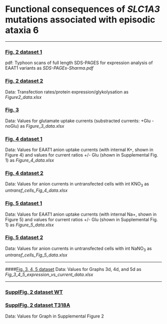 # Functional consequences of <i>SLC1A3</i> mutations associated with episodic ataxia 6

-------------------------------------------------------------------------------------------------------------------------

### [Fig. 2 dataset 1](../master/SDS-PAGEs_Sharma.pdf)
pdf: Typhoon scans of full length SDS-PAGES for expression analysis of EAAT1 variants as <i>SDS-PAGEs-Sharma.pdf</i> 
### [Fig. 2 dataset 2](../master/Figure_2_data.xlsx)
Data: Transfection rates/protein expression/glykolysation as <i>Figure2_data.xlsx</i>
 
### [Fig. 3](../master/Figure_3_data.xlsx)
Data: Values for glutamate uptake currents (substracted currents: +Glu - noGlu) as <i>Figure_3_data.xlsx</i>

### [Fig. 4 dataset 1](../master/Figure_4_data-xlsx)
Data: Values for EAAT1 anion uptake currents (with internal K+, shown in Figure 4) and values for current ratios +/- Glu (shown in Supplemental Fig. 1) as <i>Figure_4_data.xlsx</i>
### [Fig. 4 dataset 2](../master/untransf_cells_Fig_4_data.xlsx)
Data: Values for anion currents in untransfected cells with int KNO<sub>3</sub> as <i>untransf_cells_Fig_4_data.xlsx</i>

### [Fig. 5 dataset 1](../master/Figure_5_data.xlsx)
Data: Values for EAAT1 anion uptake currents (with internal Na+, shown in Figure 5) and values for current ratios +/- Glu (shown in Supplemental Fig. 1) as <i>Figure_5_data.xlsx</i>
### [Fig. 5 dataset 2](../master/untransf_cells_Fig_5_data.xlsx)
Data: Values for anion currents in untransfected cells with int NaNO<sub>3</sub> as <i>untransf_cells_Fig_5_data.xlsx</i>

------------------------------------------------------------------------------------------------------------------------

####[Fig. 3, 4, 5 dataset](../master/Fig_3_4_5_expression_vs_current_data.xlsx)
Data: Values for Graphs 3d, 4d, and 5d as <i>Fig_3_4_5_expression_vs_current_data.xlsx</i>

------------------------------------------------------------------------------------------------------------------------

### [SupplFig. 2 dataset WT](../master/Suppl_Fig_2_WT_EAAT1.xlsx)
### [SupplFig. 2 dataset T318A](../master/Suppl_Fig_2_T318A_EAAT1.xlsx)
Data: Values for Graph in Supplemental Figure 2
